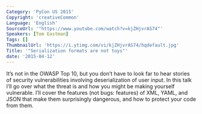 ```yaml
---
Category: 'PyCon US 2015'
Copyright: 'creativeCommon'
Language: 'English'
SourceUrl: '"https://www.youtube.com/watch?v=kjZHjvrAS74"'
Speakers: [Tom Eastman]
Tags: []
ThumbnailUrl: 'https://i.ytimg.com/vi/kjZHjvrAS74/hqdefault.jpg'
Title: '"Serialization formats are not toys"'
date: '2015-04-12'
---
```

It’s not in the OWASP Top 10, but you don’t have to look far to hear stories of security vulnerabilities involving deserialization of user input. In this talk I’ll go over what the threat is and how you might be making yourself vulnerable. I’ll cover the features (not bugs: features) of XML, YAML, and JSON that make them surprisingly dangerous, and how to protect your code from them.


